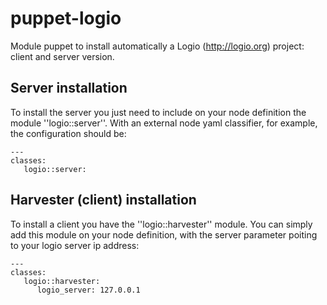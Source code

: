puppet-logio
============

Module puppet to install automatically a Logio (http://logio.org) project: client and server version.

## Server installation

To install the server you just need to include on your node definition the module ''logio::server''. With an external node yaml classifier, for example, the configuration should be:

```
---
classes:
   logio::server:
``` 

## Harvester (client) installation

To install a client you have the ''logio::harvester'' module. You can simply add this module on your node definition, with the server parameter poiting to your logio server ip address:

```
---
classes:
   logio::harvester:
      logio_server: 127.0.0.1
```


